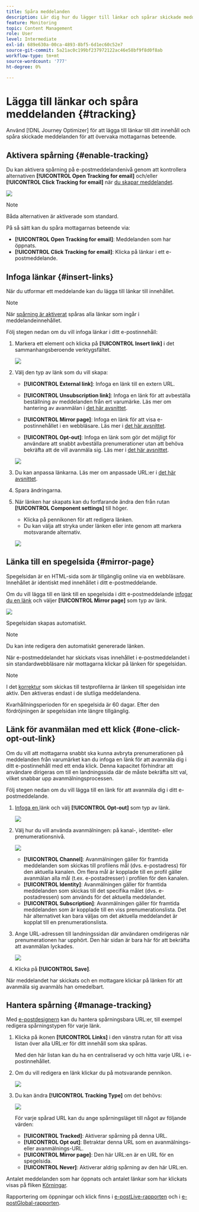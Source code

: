 ```yaml
---
title: Spåra meddelanden
description: Lär dig hur du lägger till länkar och spårar skickade meddelanden
feature: Monitoring
topic: Content Management
role: User
level: Intermediate
exl-id: 689e630a-00ca-4893-8bf5-6d1ec60c52e7
source-git-commit: 5a21ac0c199bf237972122ac46e58bf9f8d0f8ab
workflow-type: tm+mt
source-wordcount: '777'
ht-degree: 0%

---
```


# Lägga till länkar och spåra meddelanden {#tracking}

Använd [!DNL Journey Optimizer] för att lägga till länkar till ditt innehåll och spåra skickade meddelanden för att övervaka mottagarnas beteende.

## Aktivera spårning {#enable-tracking}

Du kan aktivera spårning på e-postmeddelandenivå genom att kontrollera alternativen **[!UICONTROL Open Tracking for email]** och/eller **[!UICONTROL Click Tracking for email]** när [du skapar meddelandet](create-message.md).

![](assets/message-tracking.png)

>[!NOTE]
>
>Båda alternativen är aktiverade som standard.

På så sätt kan du spåra mottagarnas beteende via:
* **[!UICONTROL Open Tracking for email]**: Meddelanden som har öppnats.
* **[!UICONTROL Click Tracking for email]**: Klicka på länkar i ett e-postmeddelande.

## Infoga länkar {#insert-links}

När du utformar ett meddelande kan du lägga till länkar till innehållet.

>[!NOTE]
>
>När [spårning är aktiverat](#enable-tracking) spåras alla länkar som ingår i meddelandeinnehållet.

Följ stegen nedan om du vill infoga länkar i ditt e-postinnehåll:

1. Markera ett element och klicka på **[!UICONTROL Insert link]** i det sammanhangsberoende verktygsfältet.

   ![](assets/message-tracking-insert-link.png)

1. Välj den typ av länk som du vill skapa:

   * **[!UICONTROL External link]**: Infoga en länk till en extern URL.

   * **[!UICONTROL Unsubscription link]**: Infoga en länk för att avbeställa beställning av meddelanden från ert varumärke. Läs mer om hantering av avanmälan i [det här avsnittet](consent.md#opt-out-management).

   * **[!UICONTROL Mirror page]**: Infoga en länk för att visa e-postinnehållet i en webbläsare. Läs mer i [det här avsnittet](#mirror-page).

   * **[!UICONTROL Opt-out]**: Infoga en länk som gör det möjligt för användare att snabbt avbeställa prenumerationer utan att behöva bekräfta att de vill avanmäla sig. Läs mer i [det här avsnittet](#one-click-opt-out-link).

   ![](assets/message-tracking-links.png)

1. Du kan anpassa länkarna. Läs mer om anpassade URL:er i [det här avsnittet](personalization/personalization-syntax.md#perso-urls).

1. Spara ändringarna.

1. När länken har skapats kan du fortfarande ändra den från rutan **[!UICONTROL Component settings]** till höger.

   * Klicka på pennikonen för att redigera länken.
   * Du kan välja att stryka under länken eller inte genom att markera motsvarande alternativ.

   ![](assets/message-tracking-link-settings.png)

## Länka till en spegelsida {#mirror-page}

Spegelsidan är en HTML-sida som är tillgänglig online via en webbläsare. Innehållet är identiskt med innehållet i ditt e-postmeddelande.

Om du vill lägga till en länk till en spegelsida i ditt e-postmeddelande [infogar du en länk](#insert-links) och väljer **[!UICONTROL Mirror page]** som typ av länk.

![](assets/message-tracking-mirror-page.png)

Spegelsidan skapas automatiskt.

>[!NOTE]
>
>Du kan inte redigera den automatiskt genererade länken.

När e-postmeddelandet har skickats visas innehållet i e-postmeddelandet i sin standardwebbläsare när mottagarna klickar på länken för spegelsidan.

>[!NOTE]
>
>I det [korrektur](preview.md#send-proofs) som skickas till testprofilerna är länken till spegelsidan inte aktiv. Den aktiveras endast i de slutliga meddelandena.

Kvarhållningsperioden för en spegelsida är 60 dagar. Efter den fördröjningen är spegelsidan inte längre tillgänglig.

## Länk för avanmälan med ett klick {#one-click-opt-out-link}

Om du vill att mottagarna snabbt ska kunna avbryta prenumerationen på meddelanden från varumärket kan du infoga en länk för att avanmäla dig i ditt e-postinnehåll med ett enda klick. Denna kapacitet förhindrar att användare dirigeras om till en landningssida där de måste bekräfta sitt val, vilket snabbar upp avanmälningsprocessen.

Följ stegen nedan om du vill lägga till en länk för att avanmäla dig i ditt e-postmeddelande.

1. [Infoga en ](#insert-links) länk och välj  **[!UICONTROL Opt-out]** som typ av länk.

   ![](assets/message-tracking-opt-out.png)

1. Välj hur du vill använda avanmälningen: på kanal-, identitet- eller prenumerationsnivå.

   ![](assets/message-tracking-opt-out-level.png)

   * **[!UICONTROL Channel]**: Avanmälningen gäller för framtida meddelanden som skickas till profilens mål (dvs. e-postadress) för den aktuella kanalen. Om flera mål är kopplade till en profil gäller avanmälan alla mål (t.ex. e-postadresser) i profilen för den kanalen.
   * **[!UICONTROL Identity]**: Avanmälningen gäller för framtida meddelanden som skickas till det specifika målet (dvs. e-postadressen) som används för det aktuella meddelandet.
   * **[!UICONTROL Subscription]**: Avanmälningen gäller för framtida meddelanden som är kopplade till en viss prenumerationslista. Det här alternativet kan bara väljas om det aktuella meddelandet är kopplat till en prenumerationslista.

1. Ange URL-adressen till landningssidan där användaren omdirigeras när prenumerationen har upphört. Den här sidan är bara här för att bekräfta att avanmälan lyckades.

   ![](assets/message-tracking-opt-out-confirmation.png)

1. Klicka på **[!UICONTROL Save]**.

När meddelandet har skickats och en mottagare klickar på länken för att avanmäla sig avanmäls han omedelbart.

## Hantera spårning {#manage-tracking}

Med [e-postdesignern](create-email-content.md) kan du hantera spårningsbara URL:er, till exempel redigera spårningstypen för varje länk.

1. Klicka på ikonen **[!UICONTROL Links]** i den vänstra rutan för att visa listan över alla URL:er för ditt innehåll som ska spåras.

   Med den här listan kan du ha en centraliserad vy och hitta varje URL i e-postinnehållet.

1. Om du vill redigera en länk klickar du på motsvarande pennikon.

   ![](assets/message-tracking-edit-links.png)

1. Du kan ändra **[!UICONTROL Tracking Type]** om det behövs:


   ![](assets/message-tracking-edit-a-link.png)

   För varje spårad URL kan du ange spårningsläget till något av följande värden:

   * **[!UICONTROL Tracked]**: Aktiverar spårning på denna URL.
   * **[!UICONTROL Opt out]**: Betraktar denna URL som en avanmälnings- eller avanmälnings-URL.
   * **[!UICONTROL Mirror page]**: Den här URL:en är en URL för en spegelsida.
   * **[!UICONTROL Never]**: Aktiverar aldrig spårning av den här URL:en.  <!--This information is saved: if the URL appears again in a future message, its tracking is automatically deactivated.-->

Antalet meddelanden som har öppnats och antalet länkar som har klickats visas på fliken [Körningar](message-monitoring.md).

Rapportering om öppningar och klick finns i [e-postLive-rapporten](reports/email-live-report.md) och i [e-postGlobal-rapporten](reports/email-global-report.md).
